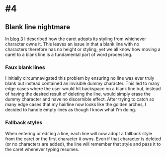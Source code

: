 
# \#4



## Blank line nightmare

In [blog 3](blog3.md) I described how the caret adopts its styling from whichever character owns it.  This leaves an issue in that a blank line with no characters therefore has no height or styling, yet we all know how moving a caret to a blank line is a fundamental part of word processing.  



### Faux blank lines

I initially circumnavigated this problem by ensuring no line was ever truly blank but instead contained an invisible dummy character.  This led to many edge cases where the user would hit backspace on a blank line but, instead of having the desired result of deleting the line, would simply erase the dummy character and have no discernible effect.  After trying to catch so many edge cases that my hairline now looks like the golden arches, I decided to handle empty lines as though I know what I'm doing.



### Fallback styles

When entering or editing a line, each line will now adopt a fallback style from the caret or the first character it owns.  Even if that character is deleted (or no characters are added), the line will remember that style and pass it to the caret whenever typing resumes.
